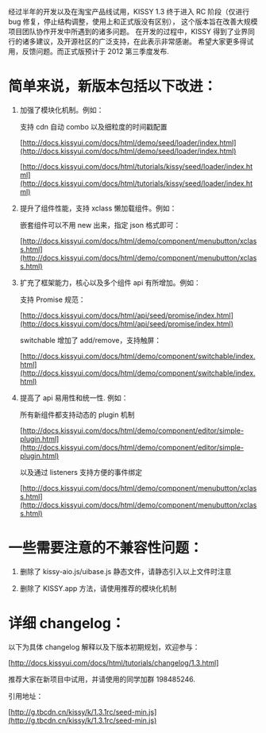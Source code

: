 经过半年的开发以及在淘宝产品线试用，KISSY 1.3 终于进入 RC 阶段（仅进行 bug 修复，停止结构调整，使用上和正式版没有区别），
这个版本旨在改善大规模项目团队协作开发中所遇到的诸多问题。
在开发的过程中，KISSY 得到了业界同行的诸多建议，及开源社区的广泛支持，在此表示非常感谢。
希望大家更多得试用，反馈问题。而正式版预计于 2012 第三季度发布.

# 简单来说，新版本包括以下改进：

1. 加强了模块化机制。例如：

    支持 cdn 自动 combo 以及细粒度的时间戳配置

    [http://docs.kissyui.com/docs/html/demo/seed/loader/index.html](http://docs.kissyui.com/docs/html/demo/seed/loader/index.html)

    [http://docs.kissyui.com/docs/html/tutorials/kissy/seed/loader/index.html](http://docs.kissyui.com/docs/html/tutorials/kissy/seed/loader/index.html)

2. 提升了组件性能，支持 xclass 懒加载组件。例如：

    嵌套组件可以不用 new 出来，指定 json 格式即可：

    [http://docs.kissyui.com/docs/html/demo/component/menubutton/xclass.html](http://docs.kissyui.com/docs/html/demo/component/menubutton/xclass.html)

3. 扩充了框架能力，核心以及多个组件 api 有所增加。例如：

    支持 Promise 规范：

    [http://docs.kissyui.com/docs/html/api/seed/promise/index.html](http://docs.kissyui.com/docs/html/api/seed/promise/index.html)

    switchable 增加了 add/remove，支持触屏：

    [http://docs.kissyui.com/docs/html/demo/component/switchable/index.html](http://docs.kissyui.com/docs/html/demo/component/switchable/index.html)

4. 提高了 api 易用性和统一性. 例如：

    所有新组件都支持动态的 plugin 机制

    [http://docs.kissyui.com/docs/html/demo/component/editor/simple-plugin.html](http://docs.kissyui.com/docs/html/demo/component/editor/simple-plugin.html)

    以及通过 listeners 支持方便的事件绑定

    [http://docs.kissyui.com/docs/html/demo/component/menubutton/xclass.html](http://docs.kissyui.com/docs/html/demo/component/menubutton/xclass.html)


# 一些需要注意的不兼容性问题：

1. 删除了 kissy-aio.js/uibase.js 静态文件，请静态引入以上文件时注意

2. 删除了 KISSY.app 方法，请使用推荐的模块化机制

# 详细 changelog：

以下为具体 changelog 解释以及下版本初期规划，欢迎参与：

[http://docs.kissyui.com/docs/html/tutorials/changelog/1.3.html]

推荐大家在新项目中试用，并请使用的同学加群 198485246.

引用地址：

[http://g.tbcdn.cn/kissy/k/1.3.1rc/seed-min.js](http://g.tbcdn.cn/kissy/k/1.3.1rc/seed-min.js)